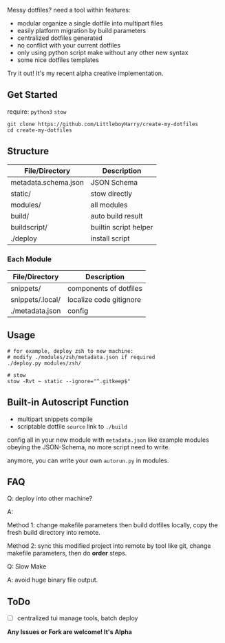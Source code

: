 Messy dotfiles? need a tool within features:

- modular organize a single dotfile into multipart files
- easily platform migration by build parameters
- centralized dotfiles generated
- no conflict with your current dotfiles
- only using python script make without any other new syntax
- some nice dotfiles templates

Try it out! It's my recent alpha creative implementation.

## Get Started

require: `python3` `stow`

```
git clone https://github.com/LittleboyHarry/create-my-dotfiles
cd create-my-dotfiles
```

## Structure

| File/Directory       | Description           |
| -------------------- | --------------------- |
| metadata.schema.json | JSON Schema           |
| static/              | stow directly         |
| modules/             | all modules           |
| build/               | auto build result     |
| buildscript/         | builtin script helper |
| ./deploy             | install script        |

### Each Module

| File/Directory   | Description             |
| ---------------- | ----------------------- |
| snippets/        | components of dotfiles  |
| snippets/.local/ | localize code gitignore |
| ./metadata.json  | config                  |

## Usage

```shell
# for example, deploy zsh to new machine:
# modify ./modules/zsh/metadata.json if required
./deploy.py modules/zsh/

# stow
stow -Rvt ~ static --ignore="^.gitkeep$"
```

## Built-in Autoscript Function

- multipart snippets compile
- scriptable dotfile `source` link to `./build`

config all in your new module with `metadata.json` like example modules obeying the JSON-Schema, no more script need to write.

anymore, you can write your own `autorun.py` in modules.

## FAQ

Q: deploy into other machine?

A:

Method 1: change makefile parameters then build dotfiles locally, copy the fresh build directory into remote.

Method 2: sync this modified project into remote by tool like git, change makefile parameters, then do **order** steps.

Q: Slow Make

A: avoid huge binary file output.

## ToDo

- [ ] centralized tui manage tools, batch deploy

**Any Issues or Fork are welcome! It's Alpha**
